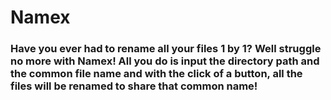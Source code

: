 # Namex

### Have you ever had to rename all your files 1 by 1? Well struggle no more with Namex! All you do is input the directory path and the common file name and with the click of a button, all the files will be renamed to share that common name!

